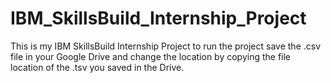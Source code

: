 # IBM_SkillsBuild_Internship_Project
This is my IBM SkillsBuild Internship Project to run the project save the .csv file in your Google Drive and change the location by copying the file location of the .tsv you saved in the Drive.
